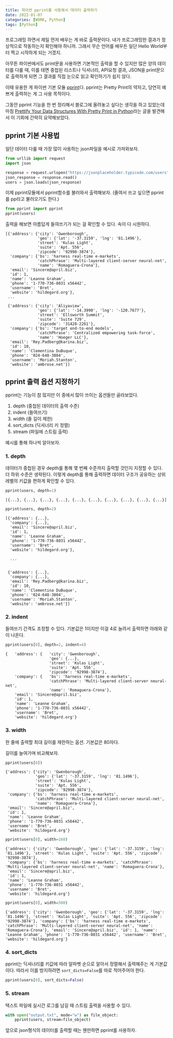 ```yaml
---
title: 파이썬 pprint를 사용해서 데이터 출력하기
date: 2022-01-07
categories: [WORK, Python]
tags: [Python]
---
```


프로그래밍 하면서 제일 먼저 배우는 게 바로 출력문이다. 내가 프로그래밍한 결과가 정상적으로 작동하는지 확인해야 하니까. 그래서 무슨 언어를 배우든 일단 Hello World부터 찍고 시작하게 되는 거겠지.

아무튼 파이썬에서도 print문을 사용하면 기본적인 출력을 할 수 있지만 많은 양의 데이터를 다룰 때, 이를 테면 중첩된 리스트나 딕셔너리, API요청 결과, JSON을 print문으로 출력하게 되면 그 결과를 직접 눈으로 읽고 확인하기가 쉽지 않다.

이때 유용한 게 파이썬 기본 모듈 [pprint](https://docs.python.org/3/library/pprint.html)다. pprint는 Pretty Print의 약자고, 당연히 예쁘게 출력하는 게 그 사용 목적이다.

그동안 pprint 기능을 한 번 정리해서 블로그에 올려놓고 싶다는 생각을 하고 있었는데 마침 [Prettify Your Data Structures With Pretty Print in Python](https://realpython.com/python-pretty-print/)라는 글을 발견해서 이 기회에 간략히 요약해보았다.

## pprint 기본 사용법

일단 데이터 다룰 때 가장 많이 사용하는 json파일을 예시로 가져와보자.

```python
from urllib import request
import json

response = request.urlopen("https://jsonplaceholder.typicode.com/users")
json_response = response.read()
users = json.loads(json_response)
```

이제 pprint모듈에서 pprint함수를 불러와서 출력해보자. (줄여서 쓰고 싶으면 pprint를 pp라고 불러오기도 한다.)

```python
from pprint import pprint
pprint(users)
```

출력을 해보면 아름답게 들여쓰기가 되는 걸 확인할 수 있다. 속이 다 시원하다.

```
[{'address': {'city': 'Gwenborough',
              'geo': {'lat': '-37.3159', 'lng': '81.1496'},
              'street': 'Kulas Light',
              'suite': 'Apt. 556',
              'zipcode': '92998-3874'},
  'company': {'bs': 'harness real-time e-markets',
              'catchPhrase': 'Multi-layered client-server neural-net',
              'name': 'Romaguera-Crona'},
  'email': 'Sincere@april.biz',
  'id': 1,
  'name': 'Leanne Graham',
  'phone': '1-770-736-8031 x56442',
  'username': 'Bret',
  'website': 'hildegard.org'},
 ...

 {'address': {'city': 'Aliyaview',
              'geo': {'lat': '-14.3990', 'lng': '-120.7677'},
              'street': 'Ellsworth Summit',
              'suite': 'Suite 729',
              'zipcode': '31428-2261'},
  'company': {'bs': 'target end-to-end models',
              'catchPhrase': 'Centralized empowering task-force',
              'name': 'Hoeger LLC'},
  'email': 'Rey.Padberg@karina.biz',
  'id': 10,
  'name': 'Clementina DuBuque',
  'phone': '024-648-3804',
  'username': 'Moriah.Stanton',
  'website': 'ambrose.net'}]
```

## pprint 출력 옵션 지정하기

pprint는 기능이 참 많지만 이 중에서 많이 쓰이는 옵션들만 골라보았다.

1. depth (중첩된 데이터의 출력 수준)
2. indent (들여쓰기)
3. width (줄 길이 제한)
4. sort_dicts (딕셔너리 키 정렬)
5. stream (파일에 스트림 출력)

예시를 통해 하나씩 알아보자.

### 1. depth

데이터가 중첩된 경우 depth를 통해 몇 번째 수준까지 출력할 것인지 지정할 수 있다. 더 하위 수준은 생략된다. 이렇게 depth를 통해 출력하면 데이터 구조가 공유하는 상위 레벨의 키값을 편하게 확인할 수 있다.

```python
pprint(users, depth=1)
```

```
[{...}, {...}, {...}, {...}, {...}, {...}, {...}, {...}, {...}, {...}]
```

```python
pprint(users, depth=2)
```

```
[{'address': {...},
  'company': {...},
  'email': 'Sincere@april.biz',
  'id': 1,
  'name': 'Leanne Graham',
  'phone': '1-770-736-8031 x56442',
  'username': 'Bret',
  'website': 'hildegard.org'},

  ...


 {'address': {...},
  'company': {...},
  'email': 'Rey.Padberg@karina.biz',
  'id': 10,
  'name': 'Clementina DuBuque',
  'phone': '024-648-3804',
  'username': 'Moriah.Stanton',
  'website': 'ambrose.net'}]
```

### 2. indent

들여쓰기 간격도 조정할 수 있다. 기본값은 1이지만 이걸 4로 늘려서 출력하면 아래와 같이 나온다.

```python
pprint(users[0], depth=2, indent=4)
```

```
{   'address': {   'city': 'Gwenborough',
                   'geo': {...},
                   'street': 'Kulas Light',
                   'suite': 'Apt. 556',
                   'zipcode': '92998-3874'},
    'company': {   'bs': 'harness real-time e-markets',
                   'catchPhrase': 'Multi-layered client-server neural-net',
                   'name': 'Romaguera-Crona'},
    'email': 'Sincere@april.biz',
    'id': 1,
    'name': 'Leanne Graham',
    'phone': '1-770-736-8031 x56442',
    'username': 'Bret',
    'website': 'hildegard.org'}
```

### 3. width

한 줄에 출력할 최대 길이를 제한하는 옵션. 기본값은 80자다.

길이를 늘여가며 비교해보자.

```python
pprint(users[0])
```

```
{'address': {'city': 'Gwenborough',
             'geo': {'lat': '-37.3159', 'lng': '81.1496'},
             'street': 'Kulas Light',
             'suite': 'Apt. 556',
             'zipcode': '92998-3874'},
 'company': {'bs': 'harness real-time e-markets',
             'catchPhrase': 'Multi-layered client-server neural-net',
             'name': 'Romaguera-Crona'},
 'email': 'Sincere@april.biz',
 'id': 1,
 'name': 'Leanne Graham',
 'phone': '1-770-736-8031 x56442',
 'username': 'Bret',
 'website': 'hildegard.org'}
```

```python
pprint(users[0], width=160)
```

```
{'address': {'city': 'Gwenborough', 'geo': {'lat': '-37.3159', 'lng': '81.1496'}, 'street': 'Kulas Light', 'suite': 'Apt. 556', 'zipcode': '92998-3874'},
 'company': {'bs': 'harness real-time e-markets', 'catchPhrase': 'Multi-layered client-server neural-net', 'name': 'Romaguera-Crona'},
 'email': 'Sincere@april.biz',
 'id': 1,
 'name': 'Leanne Graham',
 'phone': '1-770-736-8031 x56442',
 'username': 'Bret',
 'website': 'hildegard.org'}
```

```python
pprint(users[0], width=500)
```

```
{'address': {'city': 'Gwenborough', 'geo': {'lat': '-37.3159', 'lng': '81.1496'}, 'street': 'Kulas Light', 'suite': 'Apt. 556', 'zipcode': '92998-3874'}, 'company': {'bs': 'harness real-time e-markets', 'catchPhrase': 'Multi-layered client-server neural-net', 'name': 'Romaguera-Crona'}, 'email': 'Sincere@april.biz', 'id': 1, 'name': 'Leanne Graham', 'phone': '1-770-736-8031 x56442', 'username': 'Bret', 'website': 'hildegard.org'}
```

### 4. sort_dicts

pprint는 딕셔너리를 키값에 따라 알파벳 순으로 알아서 정렬해서 출력해주는 게 기본값이다. 따라서 이를 방지하려면 `sort_dicts=False`를 따로 적어주어야 한다.

```python
pprint(users[0], sort_dicts=False)
```

### 5. stream

텍스트 파일에 실시간 로그를 남길 때 스트림 출력을 사용할 수 있다.

```python
with open("output.txt", mode="w") as file_object:
    pprint(users, stream=file_object)
```

앞으로 json형식의 데이터를 출력할 때는 웬만하면 pprint를 사용하자.